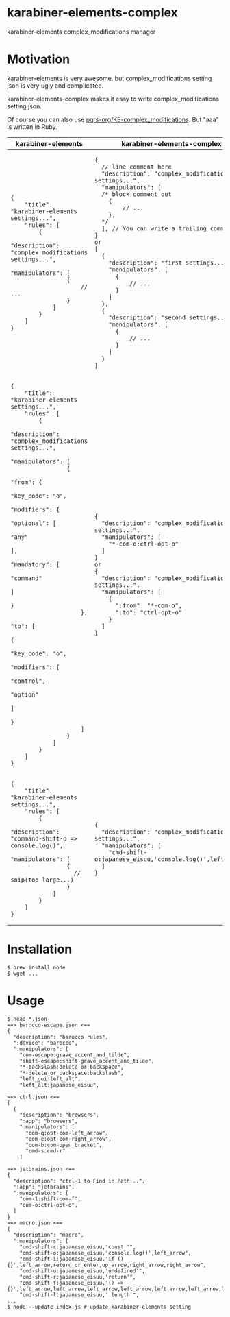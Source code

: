 # karabiner-elements-complex

karabiner-elements complex_modifications manager

# Motivation

karabiner-elements is very awesome. but complex_modifications setting json is very ugly and complicated.

karabiner-elements-complex makes it easy to write complex_modifications setting json.

Of course you can also use [pqrs\-org/KE\-complex\_modifications](https://github.com/pqrs-org/KE-complex_modifications). But "aaa" is written in Ruby.

<table>
<thead><tr><th>karabiner-elements</th><th>karabiner-elements-complex</th></tr></thead>
<tbody>
<tr>
<td><pre><code>{
    "title": "karabiner-elements settings...",
    "rules": [
        {
            "description": "complex_modifications settings...",
            "manipulators": [
                {
                    // ...
                }
            ]
        }
    ]
}</code></pre>
</td><td>
<pre><code>{
  // line comment here
  "description": "complex_modifications settings...",
  "manipulators": [
  /* block comment out
    {
        // ...
    },
  */
  ], // You can write a trailing comma.
}
or
[
  {
    "description": "first settings...",
    "manipulators": [
      {
          // ...
      }
    ]
  },
  {
    "description": "second settings...",
    "manipulators": [
      {
          // ...
      }
    ]
  }
]
</code></pre></td>
</tr>
<tr>
<td><pre><code>{
    "title": "karabiner-elements settings...",
    "rules": [
        {
            "description": "complex_modifications settings...",
            "manipulators": [
                {
                    "from": {
                      "key_code": "o",
                      "modifiers": {
                        "optional": [
                          "any"
                        ],
                        "mandatory": [
                          "command"
                        ]
                      }
                    },
                    "to": [
                      {
                        "key_code": "o",
                        "modifiers": [
                          "control",
                          "option"
                        ]
                      }
                    ]
                }
            ]
        }
    ]
}</code></pre>
</td><td>
<pre><code>{
  "description": "complex_modifications settings...",
  "manipulators": [
    "*-com-o:ctrl-opt-o"
  ]
}
or
{
  "description": "complex_modifications settings...",
  "manipulators": [
    {
      ":from": "*-com-o",
      ":to": "ctrl-opt-o"
    }
  ]
}</code></pre></td>
</tr>
<tr>
<td><pre><code>{
    "title": "karabiner-elements settings...",
    "rules": [
        {
            "description": "command-shift-o => console.log()",
            "manipulators": [
                {
                  // snip(too large...)
                }
            ]
        }
    ]
}</code></pre>
</td><td>
<pre><code>{
  "description": "complex_modifications settings...",
  "manipulators": [
    "cmd-shift-o:japanese_eisuu,'console.log()',left_arrow"
  ]
}</code></pre></td>
</tr>
</tbody>
</table>

# Installation

```
$ brew install node
$ wget ...
```

# Usage

```
$ head *.json
==> barocco-escape.json <==
{
  "description": "barocco rules",
  ":device": "barocco",
  ":manipulators": [
    "com-escape:grave_accent_and_tilde",
    "shift-escape:shift-grave_accent_and_tilde",
    "*-backslash:delete_or_backspace",
    "*-delete_or_backspace:backslash",
    "left_gui:left_alt",
    "left_alt:japanese_eisuu",

==> ctrl.json <==
[
  {
    "description": "browsers",
    ":app": "browsers",
    ":manipulators": [
      "com-q:opt-com-left_arrow",
      "com-e:opt-com-right_arrow",
      "com-b:com-open_bracket",
      "cmd-s:cmd-r"
    ]

==> jetbrains.json <==
{
  "description": "ctrl-1 to Find in Path...",
  ":app": "jetbrains",
  ":manipulators": [
    "com-1:shift-com-f",
    "com-o:ctrl-opt-o",
  ]
}
==> macro.json <==
{
  "description": "macro",
  ":manipulators": [
    "cmd-shift-c:japanese_eisuu,'const '",
    "cmd-shift-o:japanese_eisuu,'console.log()',left_arrow",
    "cmd-shift-i:japanese_eisuu,'if () {}',left_arrow,return_or_enter,up_arrow,right_arrow,right_arrow",
    "cmd-shift-u:japanese_eisuu,'undefined'",
    "cmd-shift-r:japanese_eisuu,'return'",
    "cmd-shift-f:japanese_eisuu,'() => {}',left_arrow,left_arrow,left_arrow,left_arrow,left_arrow,left_arrow,left_arrow",
    "cmd-shift-l:japanese_eisuu,'.length'",
...
$ node --update index.js # update karabiner-elements setting
```
